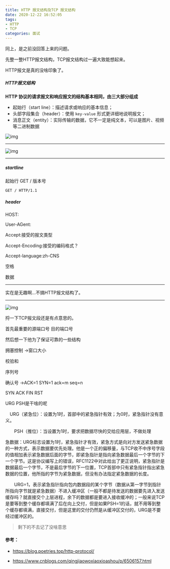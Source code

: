 ```yaml
---
title: HTTP 报文结构及TCP 报文结构
date: 2020-12-22 16:52:05
tags:
- HTTP
- TCP
categories: 面试
---
```


同上，是之前没回答上来的问题。

<!--more--> 

先整一整HTTP报文结构，TCP报文结构过一遍大致能想起来。

HTTP报文是真的没啥印象了。

##### HTTP报文结构

**HTTP 协议的请求报文和响应报文的结构基本相同，由三大部分组成**

- 起始行（start line）：描述请求或响应的基本信息；
- 头部字段集合（header）：使用 `key-value` 形式更详细地说明报文；
- 消息正文（entity）：实际传输的数据，它不一定是纯文本，可以是图片、视频等二进制数据

![img](http://blog.poetries.top/img-repo/2019/12/6.png)

---

![img](http://blog.poetries.top/img-repo/2019/12/7.png)

---

##### startline

起始行 GET / 版本号

`GET / HTTP/1.1`

##### header

HOST:

User-AGent:

Accept:接受的报文类型

Accept-Encoding:接受的编码格式？

Accept-language:zh-CNS

空格

数据

---



实在是无趣啊...不搞HTTP报文结构了。

---

![img](https://img-blog.csdn.net/20140609125220296?watermark/2/text/aHR0cDovL2Jsb2cuY3Nkbi5uZXQvYTE5ODgxMDI5/font/5a6L5L2T/fontsize/400/fill/I0JBQkFCMA==/dissolve/70/gravity/Center)

捋一下TCP报文段还是有点意思的。

首先最重要的源端口号 目的端口号

然后想一下他为了保证可靠的一些结构

拥塞控制 ->窗口大小

校验和

序列号

确认号 ->ACK=1 SYN=1 ack=m seq=n

SYN ACK FIN  RST 

URG PSH是干啥的呢

　URG（紧急位）：设置为1时，首部中的紧急指针有效；为0时，紧急指针没有意义。

　　PSH（推位）：当设置为1时，要求把数据尽快的交给应用层，不做处理

急数据：URG标志设置为1时，紧急指针才有效，紧急方式是向对方发送紧急数据的一种方式，表示数据要优先处理。他是一个正的偏移量，与TCP收不中序号字段的值相加表示紧急数据后面的字节，即紧急指针是指向紧急数据最后一个字节的下一个字节。这是协议编写上的错误，RFC1122中对此给出了更正说明，紧急指针是数据最后一个字节，不是最后字节的下一位置，TCP首部中只有紧急指针指出紧急数据的位置，他所指的字节为紧急数据，但没有办法指定紧急数据的长度。

　　URG=1，表示紧急指针指向包内数据段的某个字节（数据从第一字节到指针所指向字节就是紧急数据）不进入缓冲区（一般不都是待发送的数据要先进入发送缓存吗？就直接交个上层进程，余下的数据都是要进入接收缓冲的；一般来说TCP是要等到整个缓存都填满了后在向上交付，但是如果PSH=1的话，就不用等到整个缓存都填满，直接交付，但是这里的交付仍然是从缓冲区交付的，URG是不要经过缓冲区的。



>  剩下的不去记了没啥意思

#### 参考：

- https://blog.poetries.top/http-protocol/

- https://www.cnblogs.com/qingjiaowoxiaoxioashou/p/6506157.html
